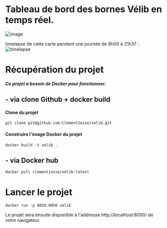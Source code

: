 # Tableau de bord des bornes Vélib en temps réel.
![image](https://github.com/ClementJosse/velib/assets/86595295/b00405ac-379c-405b-90d1-3688a214b3ac)

timelapse de cette carte pendant une journée de 8h00 à 21h37 : 
![timelapse](https://github.com/ClementJosse/velib/blob/main/timelapse.gif)

# Récupération du projet
***Ce projet a besoin de Docker pour fonctionner.***
## - via clone Github + docker build
#### Clone du projet
```
git clone git@github.com:ClementJosse/velib.git
```
#### Construire l'image Docker du projet
```
docker build -t velib .
```

## - via Docker hub
```
docker pull clementjosse/velib:latest
```

# Lancer le projet
```
docker run -p 8050:8050 velib
```
Le projet sera ensuite disponible à l'addresse 
http://localhost:8050/ de votre navigateur.
